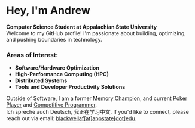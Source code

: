 # Hey, I'm Andrew

**Computer Science Student at Appalachian State University**\
Welcome to my GitHub profile! I'm passionate about building, optimizing, and pushing boundaries in technology.
### Areas of Interest:

- **Software/Hardware Optimization**
- **High-Performance Computing (HPC)**
- **Distributed Systems**
- **Tools and Developer Productivity Solutions**

Outside of Software, I am a former [Memory Champion](https://mindsportsolympiad.com/), and current [Poker Player](https://www.thehendonmob.com/) and [Competitive Programmer](https://icpc.global/).<br>Ich spreche auch Deutsch, 我正在学习中文. If you'd like to connect, please reach out via email: [blackwellaf[at]appstate[dot]edu](mailto:blackwellaf@appstate.edu).
